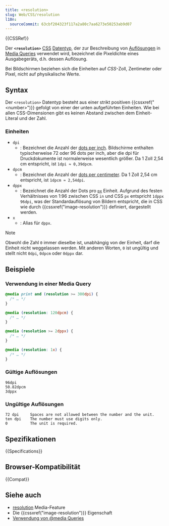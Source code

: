 ```yaml
---
title: <resolution>
slug: Web/CSS/resolution
l10n:
  sourceCommit: 63cbf204323f117a2a80c7aa6273e50253ab9d07
---
```


{{CSSRef}}

Der **`<resolution>`** [CSS](/de/docs/Web/CSS) [Datentyp](/de/docs/Web/CSS/CSS_Values_and_Units/CSS_data_types), der zur Beschreibung von [Auflösungen](/de/docs/Web/CSS/@media/resolution) in [Media Queries](/de/docs/Web/CSS/CSS_media_queries) verwendet wird, bezeichnet die Pixeldichte eines Ausgabegeräts, d.h. dessen Auflösung.

Bei Bildschirmen beziehen sich die Einheiten auf _CSS_-Zoll, Zentimeter oder Pixel, nicht auf physikalische Werte.

## Syntax

Der `<resolution>` Datentyp besteht aus einer strikt positiven {{cssxref("&lt;number&gt;")}} gefolgt von einer der unten aufgeführten Einheiten. Wie bei allen CSS-Dimensionen gibt es keinen Abstand zwischen dem Einheit-Literal und der Zahl.

### Einheiten

- `dpi`
  - : Bezeichnet die Anzahl der [dots per inch](https://en.wikipedia.org/wiki/Dots_per_inch). Bildschirme enthalten typischerweise 72 oder 96 dots per inch, aber die dpi für Druckdokumente ist normalerweise wesentlich größer. Da 1 Zoll 2,54 cm entspricht, ist `1dpi ≈ 0,39dpcm`.
- `dpcm`
  - : Bezeichnet die Anzahl der [dots per centimeter](https://en.wikipedia.org/wiki/Dots_per_inch). Da 1 Zoll 2,54 cm entspricht, ist `1dpcm ≈ 2,54dpi`.
- `dppx`
  - : Bezeichnet die Anzahl der Dots pro [`px`](/de/docs/Web/CSS/length#px) Einheit. Aufgrund des festen Verhältnisses von 1:96 zwischen CSS `in` und CSS `px` entspricht `1dppx` `96dpi`, was der Standardauflösung von Bildern entspricht, die in CSS wie durch {{cssxref("image-resolution")}} definiert, dargestellt werden.
- `x`
  - : Alias für `dppx`.

> [!NOTE]
> Obwohl die Zahl `0` immer dieselbe ist, unabhängig von der Einheit, darf die Einheit nicht weggelassen werden. Mit anderen Worten, `0` ist ungültig und stellt nicht `0dpi`, `0dpcm` oder `0dppx` dar.

## Beispiele

### Verwendung in einer Media Query

```css
@media print and (resolution >= 300dpi) {
  /* … */
}

@media (resolution: 120dpcm) {
  /* … */
}

@media (resolution >= 2dppx) {
  /* … */
}

@media (resolution: 1x) {
  /* … */
}
```

### Gültige Auflösungen

```plain example-good
96dpi
50.82dpcm
3dppx
```

### Ungültige Auflösungen

```plain example-bad
72 dpi     Spaces are not allowed between the number and the unit.
ten dpi    The number must use digits only.
0          The unit is required.
```

## Spezifikationen

{{Specifications}}

## Browser-Kompatibilität

{{Compat}}

## Siehe auch

- [resolution](/de/docs/Web/CSS/@media/resolution) Media-Feature
- Die {{cssxref("image-resolution")}} Eigenschaft
- [Verwendung von @media Queries](/de/docs/Web/CSS/CSS_media_queries/Using_media_queries)
